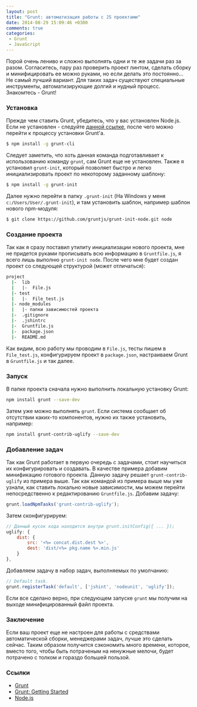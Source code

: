 ```yaml
---
layout: post
title: "Grunt: автоматизация работы с JS проектами"
date: 2014-08-29 15:09:46 +0300
comments: true
categories: 
 - Grunt
 - JavaScript
---
```


Порой очень лениво и сложно выполнять одни и те же задачи раз за разом. Согласитесь, пару раз проверить проект линтом, сделать сборку и минифицировать ее можно руками, но если делать это постоянно... Не самый лучший вариант. Для таких задач существуют специальные инструменты, автоматизирующие долгий и нудный процесс. Знакомтесь - Grunt!

<!-- more -->
### Установка

Прежде чем ставить Grunt, убедитесь, что у вас установлен Node.js. Если не установлен - следуйте [данной ссылке](http://nodejs.org/), после чего можно перейти к процессу установки Grunt'a.
``` bash Sample code
$ npm install -g grunt-cli
```
Следует заметить, что хоть данная команда подготавливает к использованию команду `grunt`, сам Grunt еще не установлен. 
Также я установил `grunt-init`, который позволяет быстро и легко инициализировать проект по некоторому заданному шаблону:
``` bash Sample code
$ npm install -g grunt-init
```
Далее нужно перейти в папку `.grunt-init` (На Windows у меня `c:/Users/User/.grunt-init`), и там установить шаблон, например шаблон нового npm-модуля:
``` bash Sample code
$ git clone https://github.com/gruntjs/grunt-init-node.git node
```

### Создание проекта

Так как я сразу поставил утилиту инициализации нового проекта, мне не придется руками прописывать всю информацию в `Gruntfile.js`, я всего лишь выполню `grunt-init node`. После чего мне будет создан проект со следующей структурой (может отличаться):
```bash Sample code
project
  |-  lib
  |   |-  File.js
  |- test
  |   |-  File_test.js
  |- node_modules
  |   |- папки зависимостей проекта
  |-  .gitignore
  |-  .jshintrc
  |-  Gruntfile.js
  |-  package.json
  |-  README.md
```
Как видим, всю работу мы проводим в `File.js`, тесты пишем в `File_test.js`, конфигурируем проект в `package.json`, настраиваем Grunt в `Gruntfile.js` и так далее.

### Запуск

В папке проекта сначала нужно выполнить локальную установку Grunt:
``` bash Sample code
npm install grunt --save-dev
```
Затем уже можно выполнять `grunt`. Если система сообщает об отсутствии каких-то компонентов, нужно их также установить, например:
``` bash Sample code
npm install grunt-contrib-uglify --save-dev
```

### Добавление задач
Так как Grunt работает в первую очередь с задачами, стоит научиться их конфигурировать и создавать. В качестве примера добавим минификацию готового проекта. Данную задачу решает `grunt-contrib-uglify` из примера выше. Так как командой из примера выше мы уже узнали, как ставить локально новые зависимости, мы можем перейти непосредственно к редактированию `Gruntfile.js`. Добавим задачу:
``` js Sample code
grunt.loadNpmTasks('grunt-contrib-uglify');
```
Затем сконфигурируем:
``` js Sample code
// Данный кусок кода находится внутри grunt.initConfig({ ... });
uglify: {
	dist: {
		src: '<%= concat.dist.dest %>',
		dest: 'dist/<%= pkg.name %>.min.js'
	}
},
```
Добавляем задачу в набор задач, выполняемых по умолчанию:
``` js Sample code
// Default task.
grunt.registerTask('default', ['jshint', 'nodeunit', 'uglify']);
```
Если все сделано верно, при следующем запуске `grunt` мы получим на выходе минифицированный файл проекта.

### Заключение

Если ваш проект еще не настроен для работы с средствами автоматической сборки, менеджерами задач, лучше это сделать сейчас. Таким образом получится сэкономить много времени, которое, вместо того, чтобы быть потраченым на ненужные мелочи, будет потрачено с толком и гораздо большей пользой.

### Ссылки
* [Grunt](http://gruntjs.com)
* [Grunt: Getting Started](http://gruntjs.com/getting-started)
* [Node.js](http://nodejs.org/)